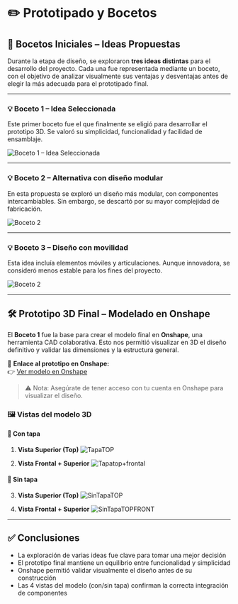 # ✏️ Prototipado y Bocetos

## 🧩 Bocetos Iniciales – Ideas Propuestas

Durante la etapa de diseño, se exploraron **tres ideas distintas** para el desarrollo del proyecto. Cada una fue representada mediante un boceto, con el objetivo de analizar visualmente sus ventajas y desventajas antes de elegir la más adecuada para el prototipado final.

---

### 💡 Boceto 1 – Idea Seleccionada

Este primer boceto fue el que finalmente se eligió para desarrollar el prototipo 3D. Se valoró su simplicidad, funcionalidad y facilidad de ensamblaje.

![Boceto 1 – Idea Seleccionada](../imagenes/readme_3D_y_BOCETOS/BOCETO1AC.jpg)

---

### 💡 Boceto 2 – Alternativa con diseño modular

En esta propuesta se exploró un diseño más modular, con componentes intercambiables. Sin embargo, se descartó por su mayor complejidad de fabricación.

![Boceto 2 ](../imagenes/readme_3D_y_BOCETOS/BOCETO2AC.jpg)

---

### 💡 Boceto 3 – Diseño con movilidad

Esta idea incluía elementos móviles y articulaciones. Aunque innovadora, se consideró menos estable para los fines del proyecto.

![Boceto 2 ](../imagenes/readme_3D_y_BOCETOS/BOCETO3AC.jpg)

---

## 🛠️ Prototipo 3D Final – Modelado en Onshape

El **Boceto 1** fue la base para crear el modelo final en **Onshape**, una herramienta CAD colaborativa. Esto nos permitió visualizar en 3D el diseño definitivo y validar las dimensiones y la estructura general.

🔗 **Enlace al prototipo en Onshape:**  
👉 [Ver modelo en Onshape]([[https://cad.onshape.com/documents/62a71347bcf43b206f2fa3ce/w/6952c6cc66f60fffa0542bf9/e/4242771c9497698b770d1021?renderMode=0&uiState=6846796fad6c5357d42d262d](https://cad.onshape.com/documents/1f60ffb5e8126be7b4a6f263/w/7c7647805152f92d44befed0/e/2cf5b0b9592ee5f201c2ad6a?renderMode=0&uiState=6852412c591bc3701dedb185)](https://cad.onshape.com/documents/1f60ffb5e8126be7b4a6f263/w/7c7647805152f92d44befed0/e/2cf5b0b9592ee5f201c2ad6a?renderMode=0&uiState=68563c2dcf45d62c75e96a26))

> ⚠️ Nota: Asegúrate de tener acceso con tu cuenta en Onshape para visualizar el diseño.

### 🖼️ Vistas del modelo 3D

#### 🔷 Con tapa
1. **Vista Superior (Top)**
![TapaTOP ](../imagenes/readme_3D_y_BOCETOS/onshapeTOP.png)

2. **Vista Frontal + Superior**
![Tapatop+frontal](../imagenes/readme_3D_y_BOCETOS/onshapeTOPFRONT.png)

#### 🔶 Sin tapa
3. **Vista Superior (Top)**
![SinTapaTOP](../imagenes/readme_3D_y_BOCETOS/onshapeTOPsintapa.png)

4. **Vista Frontal + Superior**
![SinTapaTOPFRONT ](../imagenes/readme_3D_y_BOCETOS/onshapeTOPFRONTsintapa.png)

---

## ✅ Conclusiones

- La exploración de varias ideas fue clave para tomar una mejor decisión
- El prototipo final mantiene un equilibrio entre funcionalidad y simplicidad
- Onshape permitió validar visualmente el diseño antes de su construcción
- Las 4 vistas del modelo (con/sin tapa) confirman la correcta integración de componentes

